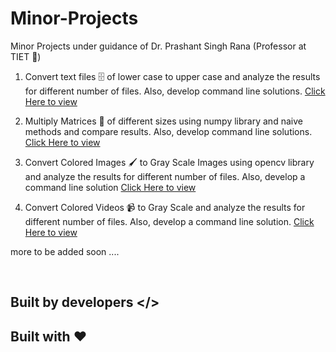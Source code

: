 # Minor-Projects
Minor Projects under guidance of Dr. Prashant Singh Rana  (Professor at TIET 🏫)

1. Convert text files 🗄️ of lower case to upper case and analyze the results for different number of files. Also, develop command line solutions. <a href="https://github.com/dragonman164/Minor-Projects/tree/master/Lower%20Case%20to%20Upper">Click Here to view</a>

2. Multiply Matrices 🔢 of different sizes using numpy library and naive methods and compare results. Also, develop command line solutions. <a href="https://github.com/dragonman164/Minor-Projects/tree/master/Matrix%20Multiplication%20Project">Click Here to view</a>

3. Convert Colored Images 🖌️ to Gray Scale Images using opencv library and analyze the results for different number of files. Also, develop a command line solution <a href="https://github.com/dragonman164/Minor-Projects/tree/master/Convert%20Color%20to%20GrayScale">Click Here to view </a>


4. Convert Colored Videos 📹 to Gray Scale and analyze the results for different number of files. Also, develop a command line solution. <a href="https://github.com/dragonman164/Minor-Projects/tree/master/Convert%20Video%20to%20Gray%20Scale">Click Here to view </a>

more to be added soon ....

<br>

## Built by developers </>

## Built with ❤️

